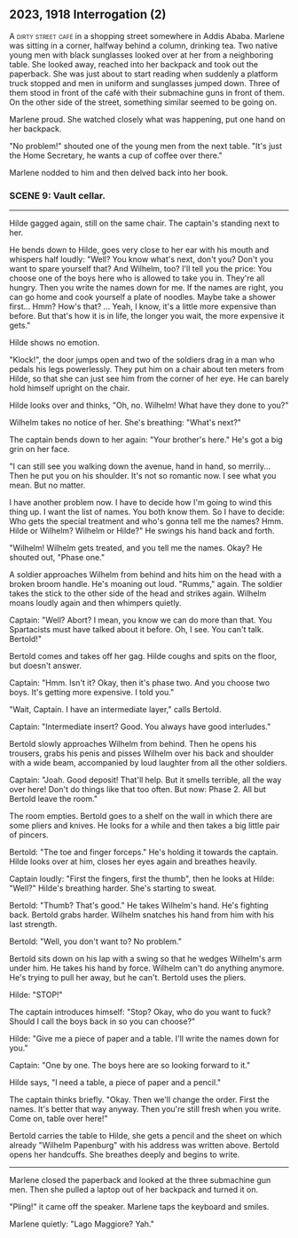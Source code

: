 
## **2023, 1918** Interrogation (2)

<span style="font-variant:small-caps;">A dirty street café</span> in a shopping street somewhere in Addis Ababa. Marlene was sitting in a corner, halfway behind a column, drinking tea.
Two native young men with black sunglasses looked over at her from a neighboring table. She looked away, reached into her backpack and took out the paperback. She was just about to start reading when suddenly a platform truck stopped and men in uniform and sunglasses jumped down. Three of them stood in front of the café with their submachine guns in front of them. On the other side of the street, something similar seemed to be going on.

Marlene proud. She watched closely what was happening, put one hand on her backpack.

"No problem!" shouted one of the young men from the next table. "It's just the Home Secretary, he wants a cup of coffee over there."

Marlene nodded to him and then delved back into her book.


### SCENE 9: Vault cellar.

____
Hilde gagged again, still on the same chair.
The captain's standing next to her.

He bends down to Hilde, goes very close to her ear with his mouth and whispers half loudly:
"Well?
You know what's next, don't you?
Don't you want to spare yourself that?
And Wilhelm, too?
I'll tell you the price: You choose one of the boys here who is allowed to take you in.
They're all hungry.
Then you write the names down for me.
If the names are right, you can go home and cook yourself a plate of noodles.
Maybe take a shower first... Hmm?
How's that?
...
Yeah, I know, it's a little more expensive than before.
But that's how it is in life, the longer you wait, the more expensive it gets."

Hilde shows no emotion.

"Klock!", the door jumps open and two of the soldiers drag in a man who pedals his legs powerlessly.
They put him on a chair about ten meters from Hilde, so that she can just see him from the corner of her eye.
He can barely hold himself upright on the chair.

Hilde looks over and thinks, "Oh, no.
Wilhelm!
What have they done to you?"

Wilhelm takes no notice of her.
She's breathing: "What's next?"

The captain bends down to her again: "Your brother's here."
He's got a big grin on her face.

"I can still see you walking down the avenue, hand in hand, so merrily...
Then he put you on his shoulder.
It's not so romantic now.
I see what you mean.
But no matter.

I have another problem now.
I have to decide how I'm going to wind this thing up.
I want the list of names.
You both know them.
So I have to decide: Who gets the special treatment and who's gonna tell me the names?
Hmm.
Hilde or Wilhelm?
Wilhelm or Hilde?"
He swings his hand back and forth.

"Wilhelm!
Wilhelm gets treated, and you tell me the names.
Okay?
He shouted out, "Phase one."

A soldier approaches Wilhelm from behind and hits him on the head with a broken broom handle.
He's moaning out loud.
"Rumms," again.
The soldier takes the stick to the other side of the head and strikes again.
Wilhelm moans loudly again and then whimpers quietly.

Captain: "Well?
Abort?
I mean, you know we can do more than that.
You Spartacists must have talked about it before.
Oh, I see. You can't talk.
Bertold!"

Bertold comes and takes off her gag. Hilde coughs and spits on the floor, but doesn't answer.

Captain: "Hmm.
Isn't it?
Okay, then it's phase two.
And you choose two boys.
It's getting more expensive.
I told you."

"Wait, Captain.
I have an intermediate layer," calls Bertold.

Captain: "Intermediate insert?
Good.
You always have good interludes."

Bertold slowly approaches Wilhelm from behind.
Then he opens his trousers, grabs his penis and pisses Wilhelm over his back and shoulder with a wide beam, accompanied by loud laughter from all the other soldiers.

Captain: "Joah.
Good deposit!
That'll help.
But it smells terrible, all the way over here!
Don't do things like that too often.
But now: Phase 2.
All but Bertold leave the room."

The room empties.
Bertold goes to a shelf on the wall in which there are some pliers and knives.
He looks for a while and then takes a big little pair of pincers.

Bertold: "The toe and finger forceps." He's holding it towards the captain.
Hilde looks over at him, closes her eyes again and breathes heavily.

Captain loudly: "First the fingers, first the thumb", then he looks at Hilde: "Well?" Hilde's breathing harder.
She's starting to sweat.

Bertold: "Thumb?
That's good."
He takes Wilhelm's hand.
He's fighting back.
Bertold grabs harder.
Wilhelm snatches his hand from him with his last strength.

Bertold: "Well, you don't want to?
No problem."

Bertold sits down on his lap with a swing so that he wedges Wilhelm's arm under him.
He takes his hand by force.
Wilhelm can't do anything anymore.
He's trying to pull her away, but he can't.
Bertold uses the pliers.

Hilde: "STOP!"

The captain introduces himself: "Stop?
Okay, who do you want to fuck?
Should I call the boys back in so you can choose?"

Hilde: "Give me a piece of paper and a table.
I'll write the names down for you."

Captain: "One by one.
The boys here are so looking forward to it."

Hilde says, "I need a table, a piece of paper and a pencil."

The captain thinks briefly.
"Okay.
Then we'll change the order.
First the names.
It's better that way anyway.
Then you're still fresh when you write.
Come on, table over here!"

Bertold carries the table to Hilde, she gets a pencil and the sheet on which already "Wilhelm Papenburg" with his address was written above.
Bertold opens her handcuffs.
She breathes deeply and begins to write.
____

Marlene closed the paperback and looked at the three submachine gun men.
Then she pulled a laptop out of her backpack and turned it on.

"Pling!" it came off the speaker. Marlene taps the keyboard and smiles.

Marlene quietly: "Lago Maggiore? Yah."

